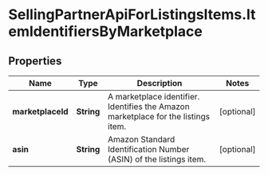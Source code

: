 # SellingPartnerApiForListingsItems.ItemIdentifiersByMarketplace

## Properties
Name | Type | Description | Notes
------------ | ------------- | ------------- | -------------
**marketplaceId** | **String** | A marketplace identifier. Identifies the Amazon marketplace for the listings item. | [optional] 
**asin** | **String** | Amazon Standard Identification Number (ASIN) of the listings item. | [optional] 


